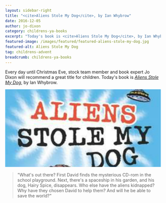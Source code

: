 ```yaml
---
layout: sidebar-right
title: "<cite>Aliens Stole My Dog</cite>, by Ian Whybrow"
date: 2016-12-05
author: jo-dixon
category: childrens-ya-books
excerpt: "Today's book is <cite>Aliens Stole My Dog</cite>, by Ian Whybrow."
featured-image: /images/featured/featured-aliens-stole-my-dog.jpg
featured-alt: Aliens Stole My Dog
tag: childrens-advent
breadcrumb: childrens-ya-books
---
```


Every day until Christmas Eve, stock team member and book expert Jo Dixon will recommend a great title for children. Today's book is <a href="https://suffolk.spydus.co.uk/cgi-bin/spydus.exe/ENQ/OPAC/BIBENQ?BRN=322227"><cite>Aliens Stole My Dog</cite></a>, by Ian Whybrow.

![Aliens Stole My Dog](/images/featured/featured-aliens-stole-my-dog.jpg)

> "What's out there? First David finds the mysterious CD-rom in the school playground. Next, there's a spaceship in his garden, and his dog, Hairy Spice, disappears. Who else have the aliens kidnapped? Why have they chosen David to help them? And will he be able to save the world?"
